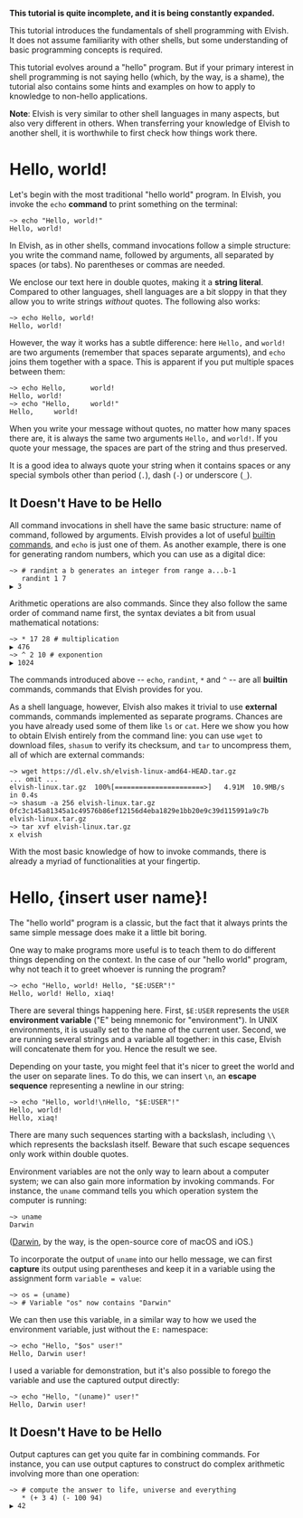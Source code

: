 <!-- toc -->

**This tutorial is quite incomplete, and it is being constantly expanded.**

This tutorial introduces the fundamentals of shell programming with Elvish.
It does not assume familiarity with other shells, but some understanding of
basic programming concepts is required.

This tutorial evolves around a "hello" program. But if your primary interest
in shell programming is not saying hello (which, by the way, is a shame), the
tutorial also contains some hints and examples on how to apply to knowledge to
non-hello applications.

**Note**: Elvish is very similar to other shell languages in many aspects, but
also very different in others. When transferring your knowledge of Elvish to
another shell, it is worthwhile to first check how things work there.


# Hello, world!

Let's begin with the most traditional "hello world" program. In Elvish,
you invoke the `echo` **command** to print something on the terminal:

```elvish-transcript
~> echo "Hello, world!"
Hello, world!
```

In Elvish, as in other shells, command invocations follow a simple structure: you
write the command name, followed by arguments, all separated by spaces (or
tabs). No parentheses or commas are needed.

We enclose our text here in double quotes, making it a **string literal**.
Compared to other languages, shell languages are a bit sloppy in that they
allow you to write strings *without* quotes. The following also works:

```elvish-transcript
~> echo Hello, world!
Hello, world!
```

However, the way it works has a subtle difference: here `Hello,` and `world!`
are two arguments (remember that spaces separate arguments), and `echo` joins
them together with a space. This is apparent if you put multiple spaces
between them:

```elvish-transcript
~> echo Hello,      world!
Hello, world!
~> echo "Hello,     world!"
Hello,     world!
```

When you write your message without quotes, no matter how many spaces there
are, it is always the same two arguments `Hello,` and `world!`. If you quote
your message, the spaces are part of the string and thus preserved.

It is a good idea to always quote your string when it contains spaces or any
special symbols other than period (`.`), dash (`-`) or underscore (`_`).


## It Doesn't Have to be Hello

All command invocations in shell have the same basic structure: name of
command, followed by arguments. Elvish provides a lot of useful [builtin
commands](/ref/builtin.html), and `echo` is just one of them. As another
example, there is one for generating random numbers, which you can use as a
digital dice:

```elvish-transcript
~> # randint a b generates an integer from range a...b-1
   randint 1 7
▶ 3
```

Arithmetic operations are also commands. Since they also follow the same order
of command name first, the syntax deviates a bit from usual mathematical
notations:

```elvish-transcript
~> * 17 28 # multiplication
▶ 476
~> ^ 2 10 # exponention
▶ 1024
```

The commands introduced above -- `echo`, `randint`, `*` and `^` -- are all
**builtin** commands, commands that Elvish provides for you.

As a shell language, however, Elvish also makes it trivial to use **external**
commands, commands implemented as separate programs. Chances are you have
already used some of them like `ls` or `cat`. Here we show you how to obtain
Elvish entirely from the command line: you can use `wget` to download files,
`shasum` to verify its checksum, and `tar` to uncompress them, all of which
are external commands:

```elvish-transcript
~> wget https://dl.elv.sh/elvish-linux-amd64-HEAD.tar.gz
... omit ...
elvish-linux.tar.gz  100%[======================>]   4.91M  10.9MB/s    in 0.4s
~> shasum -a 256 elvish-linux.tar.gz
0fc3c145a81345a1c49576b86ef12156d4eba1829e1bb20e9c39d115991a9c7b elvish-linux.tar.gz
~> tar xvf elvish-linux.tar.gz
x elvish
```

With the most basic knowledge of how to invoke commands, there is already a
myriad of functionalities at your fingertip.


# Hello, {insert user name}!

The "hello world" program is a classic, but the fact that it always prints the
same simple message does make it a little bit boring.

One way to make programs more useful is to teach them to do different things
depending on the context. In the case of our "hello world" program, why not
teach it to greet whoever is running the program?

```elvish-transcript
~> echo "Hello, world! Hello, "$E:USER"!"
Hello, world! Hello, xiaq!
```

There are several things happening here. First, `$E:USER` represents the `USER`
**environment variable** ("E" being mnemonic for "environment"). In UNIX
environments, it is usually set to the name of the current user. Second, we
are running several strings and a variable all together: in this case, Elvish
will concatenate them for you. Hence the result we see.

Depending on your taste, you might feel that it's nicer to greet the world and
the user on separate lines. To do this, we can insert `\n`, an **escape
sequence** representing a newline in our string:

```elvish-transcript
~> echo "Hello, world!\nHello, "$E:USER"!"
Hello, world!
Hello, xiaq!
```

There are many such sequences starting with a backslash, including `\\` which
represents the backslash itself. Beware that such escape sequences only work
within double quotes.

Environment variables are not the only way to learn about a computer system;
we can also gain more information by invoking commands. For instance, the
`uname` command tells you which operation system the computer is running:

```elvish-transcript
~> uname
Darwin
```

([Darwin](https://en.wikipedia.org/wiki/Darwin_(operating_system)), by the
way, is the open-source core of macOS and iOS.)

To incorporate the output of `uname` into our hello message, we can first
**capture** its output using parentheses and keep it in a variable using the
assignment form `variable = value`:

```elvish-transcript
~> os = (uname)
~> # Variable "os" now contains "Darwin"
```

We can then use this variable, in a similar way to how we used the environment
variable, just without the `E:` namespace:

```elvish-transcript
~> echo "Hello, "$os" user!"
Hello, Darwin user!
```

I used a variable for demonstration, but it's also possible to forego the
variable and use the captured output directly:

```elvish-transcript
~> echo "Hello, "(uname)" user!"
Hello, Darwin user!
```

## It Doesn't Have to be Hello

Output captures can get you quite far in combining commands. For instance, you
can use output captures to construct do complex arithmetic involving more than
one operation:

```elvish-transcript
~> # compute the answer to life, universe and everything
   * (+ 3 4) (- 100 94)
▶ 42
```


<!--
# Hello, everyone!


Now let's say you want to say hello to several people, and typing `Hello` repeatedly is tiresome. You can save some work by using a **for-loop**:

```elvish
for name [Julius Pompey Marcus] {
    echo 'Hello, '$name'!'
}
```

In elvish you can put newlines between the elements to loop over, as long as they are terminated by `; do`.

For easier reuse, you can also create a **list** to store the names:

```elvish
triumvirate = [Julius Pompey Marcus]
```

Lists are surrounded by square brackets, like in several other languages. Elements are separated by whitespaces.

As you may have noticed, dashes are allowed in variable names. You are encouraged to use them instead of underscores; they are easier to type and more readable (after a little getting-used-to).

Now it's time to use our list of the first triumvirate:

```elvish
for name in $first-triumvirate; do
    echo 'Hello, '$name'!'
done
```

This will, however, results in an error, saying that a string and a list cannot be concatenated. Why? Remember that `$x` is always one value. This is even true for lists, so the `for` loop only sees one value to loop over, namely the list itself.

To make multiple words out of a list, you must explicitly **splice** the list with an `@` before the variable name:

```elvish
for name in $@first-triumvirate; do
    echo 'Hello, '$name'!'
done
```

# Each person gets $hello~'ed

The for-loop we just show can also be written in a functional style:

```elvish
each [name]{
    echo 'Hello, '$name'!'
} $first-triumvirate
```

This looks similar to the for-loop version, but it makes use of a remarkable construct -- an **anonymous function**, also known as a **lambda**. In elvish, a lambda is syntactically formed by an argument list followed immediately (without space) by a function body enclosed in braces. Here, `[name]{ echo 'Hello, '$name'!' }` is a lambda that takes exactly one argument and calls `echo` to do the helloing. We pass it along a list to the `each` builtin, which runs the function on each element of the list.

Functions, like strings and lists, can be stored in variables:

```elvish
hello=[name]{ echo 'Hello, '$name'!' }
each $hello $first-triumvirate
```

To call a function, simply use it as a command:

```elvish
$hello 'Mark Antony' # Hello, Mark Anthony!
```

You must have noticed that you have to use `$hello` instead of `hello` to call the function. This is because the *hello-the-variable* and *hello-the-command* are different enitites. To define new commands, use the `fn` special form:

```elvish
fn hello [name]{
    echo 'Hello, '$name'!'
}
hello Cicero # Hello, Cicero!
```

Users of traditional shells and Common Lisp will find this separation of the variable namespace and command namespace familiar.

However, in elvish this separation is only superficial; what `fn hello` really does is just defining a variable called `hello~`. You can prove this:

```elvish
echo $hello~ # <closure ...>
$hello~ Brutus # Hello, Brutus!
each $hello~ $first-triumvirate # (Hello to the first triumvirate)
```

Conversely, defining a variable `hello~` will also create a command named `hello`:

```elvish
hello~ = [name]{ echo "Hello, hello, "$name"!" }
hello Augustus # Hello, Augustus!
```

<!--
```
What I want to get into this document:

[ ] Command substitution

[ ] Rich pipeline

[X] Lists

[ ] Maps

[X] Lambdas

[X] fn

[X] $&

[X] One variable, one argument

[X] String syntax

[X] Lack of interpolation

[X] Several builtins -- each println

[ ] Editor API

[ ] Exception and verdict

[X] E: namespace for environment variables

[ ] e: namespace for external commands

[ ] Modules

Write for readers with a moderate knowledge of a POSIXy shell (bash, zsh, ...)
-->

